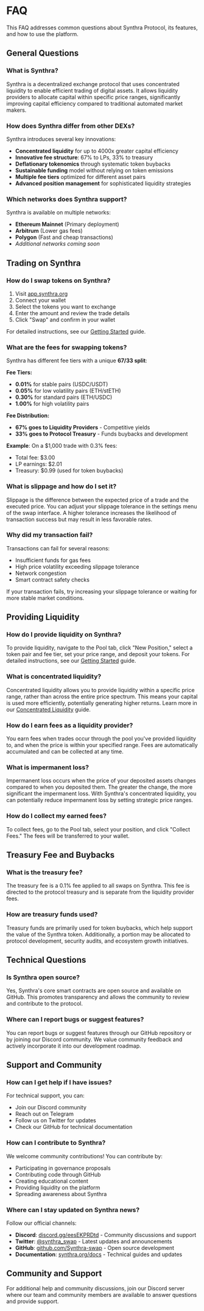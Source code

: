 # FAQ

This FAQ addresses common questions about Synthra Protocol, its features, and how to use the platform.

## General Questions

### What is Synthra?

Synthra is a decentralized exchange protocol that uses concentrated liquidity to enable efficient trading of digital assets. It allows liquidity providers to allocate capital within specific price ranges, significantly improving capital efficiency compared to traditional automated market makers.

### How does Synthra differ from other DEXs?

Synthra introduces several key innovations:

* **Concentrated liquidity** for up to 4000x greater capital efficiency
* **Innovative fee structure**: 67% to LPs, 33% to treasury
* **Deflationary tokenomics** through systematic token buybacks
* **Sustainable funding** model without relying on token emissions
* **Multiple fee tiers** optimized for different asset pairs
* **Advanced position management** for sophisticated liquidity strategies

### Which networks does Synthra support?

Synthra is available on multiple networks:

* **Ethereum Mainnet** (Primary deployment)
* **Arbitrum** (Lower gas fees)  
* **Polygon** (Fast and cheap transactions)
* *Additional networks coming soon*

## Trading on Synthra

### How do I swap tokens on Synthra?

1. Visit [app.synthra.org](https://app.synthra.org)
2. Connect your wallet
3. Select the tokens you want to exchange
4. Enter the amount and review the trade details
5. Click "Swap" and confirm in your wallet

For detailed instructions, see our [Getting Started](getting-started.md) guide.

### What are the fees for swapping tokens?

Synthra has different fee tiers with a unique **67/33 split**:

**Fee Tiers:**
* **0.01%** for stable pairs (USDC/USDT)
* **0.05%** for low volatility pairs (ETH/stETH)  
* **0.30%** for standard pairs (ETH/USDC)
* **1.00%** for high volatility pairs

**Fee Distribution:**
* **67% goes to Liquidity Providers** - Competitive yields
* **33% goes to Protocol Treasury** - Funds buybacks and development

**Example**: On a $1,000 trade with 0.3% fees:
- Total fee: $3.00
- LP earnings: $2.01  
- Treasury: $0.99 (used for token buybacks)

### What is slippage and how do I set it?

Slippage is the difference between the expected price of a trade and the executed price. You can adjust your slippage tolerance in the settings menu of the swap interface. A higher tolerance increases the likelihood of transaction success but may result in less favorable rates.

### Why did my transaction fail?

Transactions can fail for several reasons:

* Insufficient funds for gas fees
* High price volatility exceeding slippage tolerance
* Network congestion
* Smart contract safety checks

If your transaction fails, try increasing your slippage tolerance or waiting for more stable market conditions.

## Providing Liquidity

### How do I provide liquidity on Synthra?

To provide liquidity, navigate to the Pool tab, click "New Position," select a token pair and fee tier, set your price range, and deposit your tokens. For detailed instructions, see our [Getting Started](getting-started.md) guide.

### What is concentrated liquidity?

Concentrated liquidity allows you to provide liquidity within a specific price range, rather than across the entire price spectrum. This means your capital is used more efficiently, potentially generating higher returns. Learn more in our [Concentrated Liquidity](core-concepts/concentrated-liquidity.md) guide.

### How do I earn fees as a liquidity provider?

You earn fees when trades occur through the pool you've provided liquidity to, and when the price is within your specified range. Fees are automatically accumulated and can be collected at any time.

### What is impermanent loss?

Impermanent loss occurs when the price of your deposited assets changes compared to when you deposited them. The greater the change, the more significant the impermanent loss. With Synthra's concentrated liquidity, you can potentially reduce impermanent loss by setting strategic price ranges.

### How do I collect my earned fees?

To collect fees, go to the Pool tab, select your position, and click "Collect Fees." The fees will be transferred to your wallet.

## Treasury Fee and Buybacks

### What is the treasury fee?

The treasury fee is a 0.1% fee applied to all swaps on Synthra. This fee is directed to the protocol treasury and is separate from the liquidity provider fees.

### How are treasury funds used?

Treasury funds are primarily used for token buybacks, which help support the value of the Synthra token. Additionally, a portion may be allocated to protocol development, security audits, and ecosystem growth initiatives.

## Technical Questions

### Is Synthra open source?

Yes, Synthra's core smart contracts are open source and available on GitHub. This promotes transparency and allows the community to review and contribute to the protocol.

### Where can I report bugs or suggest features?

You can report bugs or suggest features through our GitHub repository or by joining our Discord community. We value community feedback and actively incorporate it into our development roadmap.

## Support and Community

### How can I get help if I have issues?

For technical support, you can:

* Join our Discord community
* Reach out on Telegram
* Follow us on Twitter for updates
* Check our GitHub for technical documentation

### How can I contribute to Synthra?

We welcome community contributions! You can contribute by:

* Participating in governance proposals
* Contributing code through GitHub
* Creating educational content
* Providing liquidity on the platform
* Spreading awareness about Synthra

### Where can I stay updated on Synthra news?

Follow our official channels:

- **Discord**: [discord.gg/eesEKPRDtd](https://discord.gg/eesEKPRDtd) - Community discussions and support
- **Twitter**: [@synthra_swap](https://x.com/synthra_swap) - Latest updates and announcements
- **GitHub**: [github.com/Synthra-swap](https://github.com/Synthra-swap) - Open source development
- **Documentation**: [synthra.org/docs](https://synthra.org/docs) - Technical guides and updates

## Community and Support

For additional help and community discussions, join our Discord server where our team and community members are available to answer questions and provide support.
